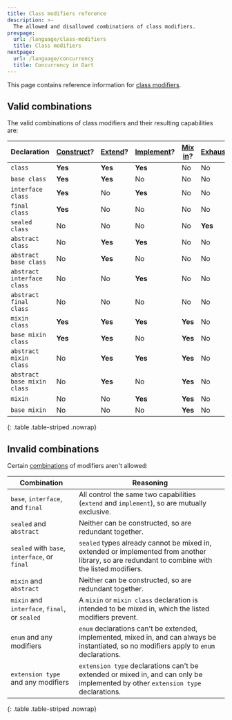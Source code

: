 ```yaml
---
title: Class modifiers reference
description: >-
  The allowed and disallowed combinations of class modifiers.
prevpage:
  url: /language/class-modifiers
  title: Class modifiers
nextpage:
  url: /language/concurrency
  title: Concurrency in Dart
---
```


This page contains reference information for
[class modifiers](/language/class-modifiers).

## Valid combinations

The valid combinations of class modifiers and their resulting capabilities are:

| Declaration                 | [Construct][]? | [Extend][]? | [Implement][]? | [Mix in][]? | [Exhaustive][]? |
|-----------------------------|----------------|-------------|----------------|-------------|-----------------|
| `class`                     | **Yes**        | **Yes**     | **Yes**        | No          | No              |
| `base class`                | **Yes**        | **Yes**     | No             | No          | No              |
| `interface class`           | **Yes**        | No          | **Yes**        | No          | No              |
| `final class`               | **Yes**        | No          | No             | No          | No              |
| `sealed class`              | No             | No          | No             | No          | **Yes**         |
| `abstract class`            | No             | **Yes**     | **Yes**        | No          | No              |
| `abstract base class`       | No             | **Yes**     | No             | No          | No              |
| `abstract interface class`  | No             | No          | **Yes**        | No          | No              |
| `abstract final class`      | No             | No          | No             | No          | No              |
| `mixin class`               | **Yes**        | **Yes**     | **Yes**        | **Yes**     | No              |
| `base mixin class`          | **Yes**        | **Yes**     | No             | **Yes**     | No              |
| `abstract mixin class`      | No             | **Yes**     | **Yes**        | **Yes**     | No              |
| `abstract base mixin class` | No             | **Yes**     | No             | **Yes**     | No              |
| `mixin`                     | No             | No          | **Yes**        | **Yes**     | No              |
| `base mixin`                | No             | No          | No             | **Yes**     | No              |

{: .table .table-striped .nowrap}

[Construct]: /language/classes#using-constructors
[Extend]: /language/extend
[Implement]: /language/classes#implicit-interfaces
[Mix in]: /language/mixins
[Exhaustive]: /language/branches#exhaustiveness-checking

## Invalid combinations

Certain [combinations][] of modifiers aren't allowed:

| Combination                                   | Reasoning                                                                                                                                       |
|-----------------------------------------------|-------------------------------------------------------------------------------------------------------------------------------------------------|
| `base`, `interface`, and `final`              | All control the same two capabilities (`extend` and `implement`), so are mutually exclusive.                                                    |
| `sealed` and `abstract`                       | Neither can be constructed, so are redundant together.                                                                                          |
| `sealed` with `base`, `interface`, or `final` | `sealed` types already cannot be mixed in, extended or implemented from another library, so are redundant to combine with the listed modifiers. |
| `mixin` and `abstract`                        | Neither can be constructed, so are redundant together.                                                                                          |
| `mixin` and `interface`, `final`, or `sealed` | A `mixin` or `mixin class` declaration is intended to be mixed in, which the listed modifiers prevent.                                          |
| `enum` and any modifiers                      | `enum` declarations can't be extended, implemented, mixed in, and can always be instantiated, so no modifiers apply to `enum` declarations.     |
| `extension type` and any modifiers            | `extension type` declarations can't be extended or mixed in, and can only be implemented by other `extension type` declarations.                |

{: .table .table-striped .nowrap}

[combinations]: /language/class-modifiers#combining-modifiers
